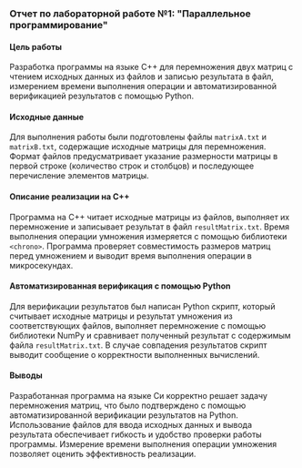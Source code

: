 ### Отчет по лабораторной работе №1: "Параллельное программирование"

#### Цель работы
Разработка программы на языке С++ для перемножения двух матриц с чтением исходных данных из файлов и записью результата в файл, измерением времени выполнения операции и автоматизированной верификацией результатов с помощью Python.

#### Исходные данные
Для выполнения работы были подготовлены файлы `matrixA.txt` и `matrixB.txt`, содержащие исходные матрицы для перемножения. Формат файлов предусматривает указание размерности матрицы в первой строке (количество строк и столбцов) и последующее перечисление элементов матрицы.

#### Описание реализации на С++
Программа на С++ читает исходные матрицы из файлов, выполняет их перемножение и записывает результат в файл `resultMatrix.txt`. Время выполнения операции умножения измеряется с помощью библиотеки `<chrono>`. Программа проверяет совместимость размеров матриц перед умножением и выводит время выполнения операции в микросекундах.

#### Автоматизированная верификация с помощью Python
Для верификации результатов был написан Python скрипт, который считывает исходные матрицы и результат умножения из соответствующих файлов, выполняет перемножение с помощью библиотеки NumPy и сравнивает полученный результат с содержимым файла `resultMatrix.txt`. В случае совпадения результатов скрипт выводит сообщение о корректности выполненных вычислений.

#### Выводы
Разработанная программа на языке Си корректно решает задачу перемножения матриц, что было подтверждено с помощью автоматизированной верификации результатов на Python. Использование файлов для ввода исходных данных и вывода результата обеспечивает гибкость и удобство проверки работы программы. Измерение времени выполнения операции умножения позволяет оценить эффективность реализации.

